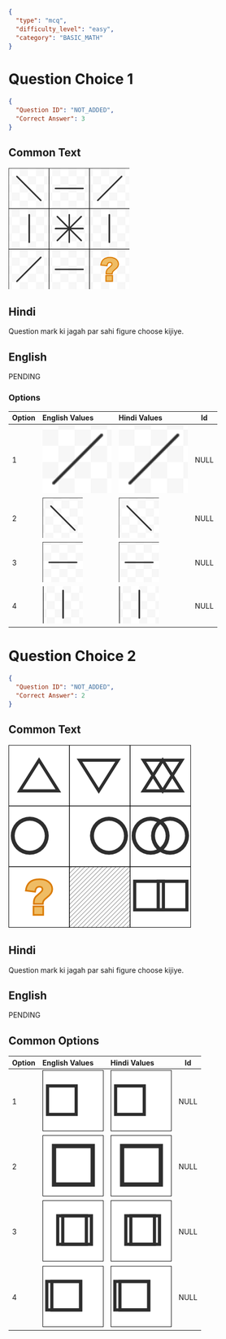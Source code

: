 ```json
{
  "type": "mcq",
  "difficulty_level": "easy",
  "category": "BASIC_MATH"
}
```

# Question Choice 1
```json
{
  "Question ID": "NOT_ADDED",
  "Correct Answer": 3
}
```
## Common Text
![](images/question_10/choice1/choice1.png)

## Hindi
Question mark ki jagah par sahi figure choose kijiye.

## English
PENDING

### Options
| Option | English Values                              | Hindi Values                                |Id     |
|:-------|:--------------------------------------------|:--------------------------------------------|:-----:|
| 1      | ![](images/question_10/choice1/option1.png) | ![](images/question_10/choice1/option1.png) |NULL   |
| 2      | ![](images/question_10/choice1/option2.png) | ![](images/question_10/choice1/option2.png) |NULL   |
| 3      | ![](images/question_10/choice1/option3.png) | ![](images/question_10/choice1/option3.png) |NULL   |
| 4      | ![](images/question_10/choice1/option4.png) | ![](images/question_10/choice1/option4.png) |NULL   |


# Question Choice 2
```json
{
  "Question ID": "NOT_ADDED",
  "Correct Answer": 2
}
```
## Common Text
![](images/question_10/choice2/choice2.png)

## Hindi
Question mark ki jagah par sahi figure choose kijiye.

## English
PENDING

## Common Options
| Option | English Values                              | Hindi Values                                |Id     |
|:-------|:--------------------------------------------|:--------------------------------------------|:-----:|
| 1      | ![](images/question_10/choice2/option1.png) | ![](images/question_10/choice2/option1.png) |NULL   |
| 2      | ![](images/question_10/choice2/option2.png) | ![](images/question_10/choice2/option2.png) |NULL   |
| 3      | ![](images/question_10/choice2/option3.png) | ![](images/question_10/choice2/option3.png) |NULL   |
| 4      | ![](images/question_10/choice2/option4.png) | ![](images/question_10/choice2/option4.png) |NULL   |
